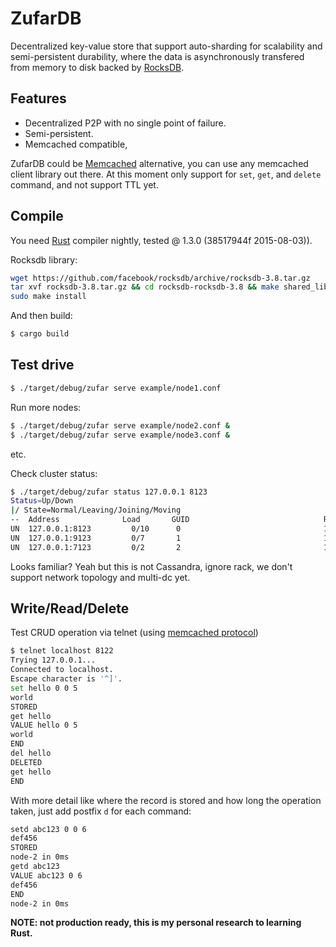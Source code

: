 # ZufarDB

Decentralized key-value store that support auto-sharding for scalability and semi-persistent
durability, where the data is asynchronously transfered from memory to disk backed by [RocksDB](http://rocksdb.org/).

## Features

* Decentralized P2P with no single point of failure.
* Semi-persistent.
* Memcached compatible, 

ZufarDB could be [Memcached](http://memcached.org/) alternative, you can use any memcached client library out there. At this moment only support for `set`, `get`, and `delete` command, and not support TTL yet.

## Compile

You need [Rust](https://www.rust-lang.org/) compiler nightly, tested @ 1.3.0 (38517944f 2015-08-03)).

Rocksdb library:

```bash
wget https://github.com/facebook/rocksdb/archive/rocksdb-3.8.tar.gz
tar xvf rocksdb-3.8.tar.gz && cd rocksdb-rocksdb-3.8 && make shared_lib
sudo make install
```

And then build:

```bash
$ cargo build
```

## Test drive

```bash
$ ./target/debug/zufar serve example/node1.conf
```

Run more nodes:

```bash
$ ./target/debug/zufar serve example/node2.conf &
$ ./target/debug/zufar serve example/node3.conf &
```


etc.

Check cluster status:

```bash
$ ./target/debug/zufar status 127.0.0.1 8123
Status=Up/Down
|/ State=Normal/Leaving/Joining/Moving
--  Address              Load       GUID                              Rack
UN  127.0.0.1:8123         0/10      0                                1
UN  127.0.0.1:9123         0/7       1                                1
UN  127.0.0.1:7123         0/2       2                                1
```

Looks familiar? Yeah but this is not Cassandra, ignore rack, we don't support network topology and multi-dc yet.


## Write/Read/Delete

Test CRUD operation via telnet (using [memcached protocol](https://github.com/memcached/memcached/blob/master/doc/protocol.txt))

```bash
$ telnet localhost 8122
Trying 127.0.0.1...
Connected to localhost.
Escape character is '^]'.
set hello 0 0 5
world
STORED
get hello
VALUE hello 0 5 
world
END
del hello
DELETED
get hello
END
```

With more detail like where the record is stored and how long the operation taken, just add postfix `d` for each command:

```bash
setd abc123 0 0 6
def456
STORED
node-2 in 0ms
getd abc123
VALUE abc123 0 6 
def456
END
node-2 in 0ms
```




**NOTE: not production ready, this is my personal research to learning Rust.**
